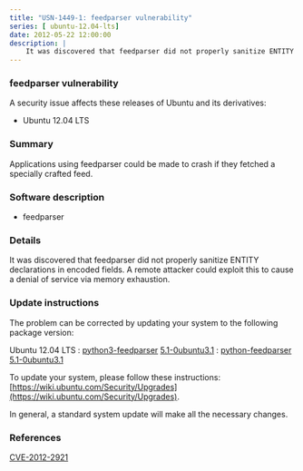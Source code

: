 ```yaml
---
title: "USN-1449-1: feedparser vulnerability"
series: [ ubuntu-12.04-lts]
date: 2012-05-22 12:00:00
description: |
    It was discovered that feedparser did not properly sanitize ENTITY declarations in encoded fields. A remote attacker could exploit this to cause a denial of service via memory exhaustion. 
--- 
```

 
 


### feedparser vulnerability

A security issue affects these releases of Ubuntu and its derivatives:

* Ubuntu 12.04 LTS

### Summary

Applications using feedparser could be made to crash if they fetched a specially crafted feed.

### Software description

* feedparser 

### Details

It was discovered that feedparser did not properly sanitize ENTITY declarations in encoded fields. A remote attacker could exploit this to cause a denial of service via memory exhaustion. 

### Update instructions

The problem can be corrected by updating your system to the following package version:

Ubuntu 12.04 LTS
 : [python3-feedparser](https://launchpad.net/ubuntu/+source/feedparser) <span> [5.1-0ubuntu3.1](https://launchpad.net/ubuntu/+source/feedparser/5.1-0ubuntu3.1) </span> 
 : [python-feedparser](https://launchpad.net/ubuntu/+source/feedparser) <span> [5.1-0ubuntu3.1](https://launchpad.net/ubuntu/+source/feedparser/5.1-0ubuntu3.1) </span> 

To update your system, please follow these instructions: [https://wiki.ubuntu.com/Security/Upgrades](https://wiki.ubuntu.com/Security/Upgrades).

In general, a standard system update will make all the necessary changes. 

### References

 
 [CVE-2012-2921](http://people.ubuntu.com/~ubuntu-security/cve/CVE-2012-2921)
 

